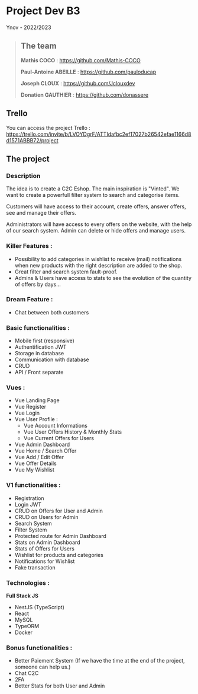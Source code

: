 # Project Dev B3

Ynov - 2022/2023

> ## The team
>
> **Mathis COCO** : https://github.com/Mathis-COCO
>
> **Paul-Antoine ABEILLE** : https://github.com/pauloducap
>
> **Joseph CLOUX** : https://github.com/Jclouxdev
>
> **Donatien GAUTHIER** : https://github.com/donassere



## Trello

You can access the project Trello : https://trello.com/invite/b/LVOYDgrF/ATTIdafbc2ef17027b26542efae1166d8d1571ABBB72/project

## The project

### Description

The idea is to create a C2C Eshop.
The main inspiration is "Vinted". We want to create a powerfull filter system to search and categorise items.

Customers will have access to their account, create offers, answer offers, see and manage their offers.

Administrators will have access to every offers on the website, with the help of our search system.
Admin can delete or hide offers and manage users.

### Killer Features :

- Possibility to add categories in wishlist to receive (mail) notifications when new products with the right description are added to the shop.
- Great filter and search system fault-proof.
- Admins & Users have access to stats to see the evolution of the quantity of offers by days...

### Dream Feature :

- Chat between both customers

### Basic functionalities :

- Mobile first (responsive)
- Authentification JWT
- Storage in database
- Communication with database
- CRUD
- API / Front separate

### Vues :

- Vue Landing Page
- Vue Register
- Vue Login
- Vue User Profile :
  - Vue Account Informations
  - Vue User Offers History & Monthly Stats
  - Vue Current Offers for Users
- Vue Admin Dashboard
- Vue Home / Search Offer
- Vue Add / Edit Offer
- Vue Offer Details
- Vue My Wishlist

### V1 functionalities :

- Registration
- Login JWT
- CRUD on Offers for User and Admin
- CRUD on Users for Admin
- Search System
- Filter System
- Protected route for Admin Dashboard
- Stats on Admin Dashboard
- Stats of Offers for Users
- Wishlist for products and categories
- Notifications for Wishlist
- Fake transaction

### Technologies :

**Full Stack JS**

- NestJS (TypeScript)
- React
- MySQL
- TypeORM
- Docker

### Bonus functionalities :

- Better Paiement System (If we have the time at the end of the project, someone can help us.)
- Chat C2C
- 2FA
- Better Stats for both User and Admin
